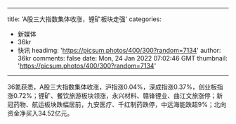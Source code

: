 
---
title: 'A股三大指数集体收涨，锂矿板块走强'
categories: 
 - 新媒体
 - 36kr
 - 快讯
headimg: 'https://picsum.photos/400/300?random=7134'
author: 36kr
comments: false
date: Mon, 24 Jan 2022 07:02:46 GMT
thumbnail: 'https://picsum.photos/400/300?random=7134'
---

<div>   
36氪获悉，A股三大指数集体收涨，沪指涨0.04%，深成指涨0.37%，创业板指涨0.72%；锂矿、餐饮旅游板块领涨，永兴材料、赣锋锂业、曲江文旅涨停；新冠药物、航运板块跌幅居前，九安医疗、千红制药跌停，中远海能跌超9%；北向资金净买入34.52亿元。  
</div>
            